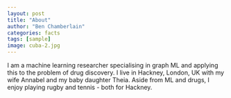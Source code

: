 ```yaml
---
layout: post
title: "About"
author: "Ben Chamberlain"
categories: facts
tags: [sample]
image: cuba-2.jpg
---
```


I am a machine learning researcher specialising in graph ML and applying this to the problem of drug discovery. I live in Hackney, London, UK with my wife Annabel and my baby daughter Theia. Aside from ML and drugs, I enjoy playing rugby and tennis - both for Hackney.
